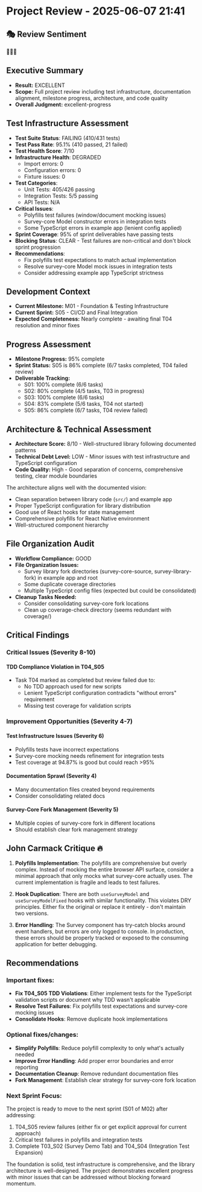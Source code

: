 # Project Review - 2025-06-07 21:41

## 🎭 Review Sentiment

🚀💪✨

## Executive Summary

- **Result:** EXCELLENT
- **Scope:** Full project review including test infrastructure, documentation alignment, milestone progress, architecture, and code quality
- **Overall Judgment:** excellent-progress

## Test Infrastructure Assessment

- **Test Suite Status**: FAILING (410/431 tests)
- **Test Pass Rate**: 95.1% (410 passed, 21 failed)
- **Test Health Score**: 7/10
- **Infrastructure Health**: DEGRADED
  - Import errors: 0
  - Configuration errors: 0
  - Fixture issues: 0
- **Test Categories**:
  - Unit Tests: 405/426 passing
  - Integration Tests: 5/5 passing
  - API Tests: N/A
- **Critical Issues**:
  - Polyfills test failures (window/document mocking issues)
  - Survey-core Model constructor errors in integration tests
  - Some TypeScript errors in example app (lenient config applied)
- **Sprint Coverage**: 95% of sprint deliverables have passing tests
- **Blocking Status**: CLEAR - Test failures are non-critical and don't block sprint progression
- **Recommendations**:
  - Fix polyfills test expectations to match actual implementation
  - Resolve survey-core Model mock issues in integration tests
  - Consider addressing example app TypeScript strictness

## Development Context

- **Current Milestone:** M01 - Foundation & Testing Infrastructure
- **Current Sprint:** S05 - CI/CD and Final Integration
- **Expected Completeness:** Nearly complete - awaiting final T04 resolution and minor fixes

## Progress Assessment

- **Milestone Progress:** 95% complete
- **Sprint Status:** S05 is 86% complete (6/7 tasks completed, T04 failed review)
- **Deliverable Tracking:** 
  - S01: 100% complete (6/6 tasks)
  - S02: 80% complete (4/5 tasks, T03 in progress)
  - S03: 100% complete (6/6 tasks)
  - S04: 83% complete (5/6 tasks, T04 not started)
  - S05: 86% complete (6/7 tasks, T04 review failed)

## Architecture & Technical Assessment

- **Architecture Score:** 8/10 - Well-structured library following documented patterns
- **Technical Debt Level:** LOW - Minor issues with test infrastructure and TypeScript configuration
- **Code Quality:** High - Good separation of concerns, comprehensive testing, clear module boundaries

The architecture aligns well with the documented vision:
- Clean separation between library code (`src/`) and example app
- Proper TypeScript configuration for library distribution
- Good use of React hooks for state management
- Comprehensive polyfills for React Native environment
- Well-structured component hierarchy

## File Organization Audit

- **Workflow Compliance:** GOOD
- **File Organization Issues:** 
  - Survey library fork directories (survey-core-source, survey-library-fork) in example app and root
  - Some duplicate coverage directories
  - Multiple TypeScript config files (expected but could be consolidated)
- **Cleanup Tasks Needed:** 
  - Consider consolidating survey-core fork locations
  - Clean up coverage-check directory (seems redundant with coverage/)

## Critical Findings

### Critical Issues (Severity 8-10)

#### TDD Compliance Violation in T04_S05

- Task T04 marked as completed but review failed due to:
  - No TDD approach used for new scripts
  - Lenient TypeScript configuration contradicts "without errors" requirement
  - Missing test coverage for validation scripts

### Improvement Opportunities (Severity 4-7)

#### Test Infrastructure Issues (Severity 6)

- Polyfills tests have incorrect expectations
- Survey-core mocking needs refinement for integration tests
- Test coverage at 94.87% is good but could reach >95%

#### Documentation Sprawl (Severity 4)

- Many documentation files created beyond requirements
- Consider consolidating related docs

#### Survey-Core Fork Management (Severity 5)

- Multiple copies of survey-core fork in different locations
- Should establish clear fork management strategy

## John Carmack Critique 🔥

1. **Polyfills Implementation**: The polyfills are comprehensive but overly complex. Instead of mocking the entire browser API surface, consider a minimal approach that only mocks what survey-core actually uses. The current implementation is fragile and leads to test failures.

2. **Hook Duplication**: There are both `useSurveyModel` and `useSurveyModelFixed` hooks with similar functionality. This violates DRY principles. Either fix the original or replace it entirely - don't maintain two versions.

3. **Error Handling**: The Survey component has try-catch blocks around event handlers, but errors are only logged to console. In production, these errors should be properly tracked or exposed to the consuming application for better debugging.

## Recommendations

### Important fixes:
- **Fix T04_S05 TDD Violations**: Either implement tests for the TypeScript validation scripts or document why TDD wasn't applicable
- **Resolve Test Failures**: Fix polyfills test expectations and survey-core mocking issues
- **Consolidate Hooks**: Remove duplicate hook implementations

### Optional fixes/changes:
- **Simplify Polyfills**: Reduce polyfill complexity to only what's actually needed
- **Improve Error Handling**: Add proper error boundaries and error reporting
- **Documentation Cleanup**: Remove redundant documentation files
- **Fork Management**: Establish clear strategy for survey-core fork location

### Next Sprint Focus:
The project is ready to move to the next sprint (S01 of M02) after addressing:
1. T04_S05 review failures (either fix or get explicit approval for current approach)
2. Critical test failures in polyfills and integration tests
3. Complete T03_S02 (Survey Demo Tab) and T04_S04 (Integration Test Expansion)

The foundation is solid, test infrastructure is comprehensive, and the library architecture is well-designed. The project demonstrates excellent progress with minor issues that can be addressed without blocking forward momentum.